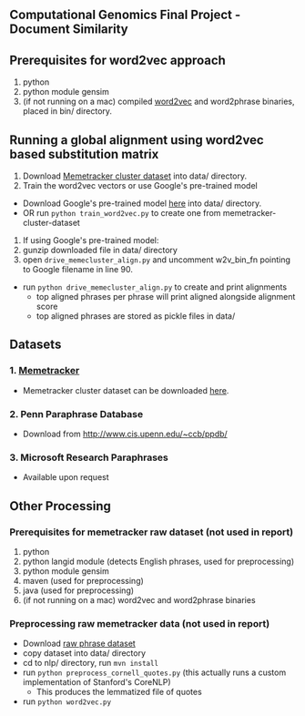 ## Computational Genomics Final Project - Document Similarity

## Prerequisites for word2vec approach
1. python
2. python module gensim
3. (if not running on a mac) compiled [word2vec](https://code.google.com/p/word2vec/) and word2phrase binaries, placed in bin/ directory.

## Running a global alignment using word2vec based substitution matrix
1. Download [Memetracker cluster dataset](http://snap.stanford.edu/data/d/quotes/Old-UniqUrls/clust-qt08080902w3mfq5.txt.gz) into data/ directory.
1. Train the word2vec vectors or use Google's pre-trained model
  - Download Google's pre-trained model [here](https://drive.google.com/file/d/0B7XkCwpI5KDYNlNUTTlSS21pQmM/edit?usp=sharing) into data/ directory.
  - OR run `python train_word2vec.py` to create one from memetracker-cluster-dataset
1. If using Google's pre-trained model:
  1. gunzip downloaded file in data/ directory
  2. open `drive_memecluster_align.py` and uncomment w2v_bin_fn pointing to Google filename in line 90.
- run `python drive_memecluster_align.py` to create and print alignments
  - top aligned phrases per phrase will print aligned alongside alignment score
  - top aligned phrases are stored as pickle files in data/

## Datasets
### 1. [Memetracker](http://www.memetracker.org/data.html)
- Memetracker cluster dataset can be downloaded [here](http://snap.stanford.edu/data/d/quotes/Old-UniqUrls/clust-qt08080902w3mfq5.txt.gz). 

### 2. Penn Paraphrase Database
- Download from http://www.cis.upenn.edu/~ccb/ppdb/

### 3. Microsoft Research Paraphrases
- Available upon request


## Other Processing
### Prerequisites for memetracker raw dataset (not used in report)
1. python
2. python langid module (detects English phrases, used for preprocessing)
3. python module gensim
4. maven (used for preprocessing)
5. java (used for preprocessing)
6. (if not running on a mac) word2vec and word2phrase binaries

### Preprocessing raw memetracker data (not used in report)
- Download [raw phrase dataset](http://snap.stanford.edu/data/d/quotes/Old-UniqUrls/quotes_2008-08.txt.gz)
- copy dataset into data/ directory
- cd to nlp/ directory, run `mvn install`
- run `python preprocess_cornell_quotes.py` (this actually runs a custom implementation of Stanford's CoreNLP)
  - This produces the lemmatized file of quotes
- run `python word2vec.py`




